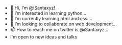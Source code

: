 - 👋 Hi, I’m @iSantaxyz!
- 👀 I’m interested in learning python...
- 🌱 I’m currently learning html and css ...
- 💞️ I’m looking to collaborate on web development...
- 📫 How to reach me on twitter is @iSantaxyz...
-    i'm open to new ideas and talks
<!---
iSantaxyz/iSantaxyz is a ✨ special ✨ repository because its `README.md` (this file) appears on your GitHub profile.
You can click the Preview link to take a look at your changes.
--->
